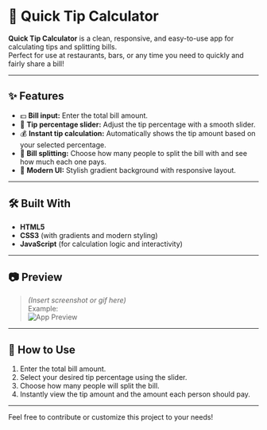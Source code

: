 # 💸 Quick Tip Calculator

**Quick Tip Calculator** is a clean, responsive, and easy-to-use app for calculating tips and splitting bills.  
Perfect for use at restaurants, bars, or any time you need to quickly and fairly share a bill!

---

## ✨ Features

- 💵 **Bill input:** Enter the total bill amount.
- 🧮 **Tip percentage slider:** Adjust the tip percentage with a smooth slider.
- 💰 **Instant tip calculation:** Automatically shows the tip amount based on your selected percentage.
- 👥 **Bill splitting:** Choose how many people to split the bill with and see how much each one pays.
- 🎨 **Modern UI:** Stylish gradient background with responsive layout.

---

## 🛠️ Built With

- **HTML5**
- **CSS3** (with gradients and modern styling)
- **JavaScript** (for calculation logic and interactivity)

---

## 📷 Preview

> *(Insert screenshot or gif here)*  
> Example:  
> ![App Preview](./screenshot.png)

---

## 🚀 How to Use

1. Enter the total bill amount.
2. Select your desired tip percentage using the slider.
3. Choose how many people will split the bill.
4. Instantly view the tip amount and the amount each person should pay.

---

Feel free to contribute or customize this project to your needs!
